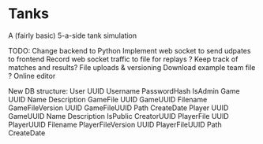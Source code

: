 Tanks
=====

A (fairly basic) 5-a-side tank simulation

TODO:
    Change backend to Python
    Implement web socket to send udpates to frontend
    Record web socket traffic to file for replays
    ? Keep track of matches and results?
    File uploads & versioning
    Download example team file
    ? Online editor

New DB structure:
    User
        UUID
        Username
        PasswordHash
        IsAdmin
    Game
        UUID
        Name
        Description
    GameFile
        UUID
        GameUUID
        Filename
    GameFileVersion
        UUID
        GameFileUUID
        Path
        CreateDate
    Player
        UUID
        GameUUID
        Name
        Description
        IsPublic
        CreatorUUID
    PlayerFile
        UUID
        PlayerUUID
        Filename
    PlayerFileVersion
        UUID
        PlayerFileUUID
        Path
        CreateDate
